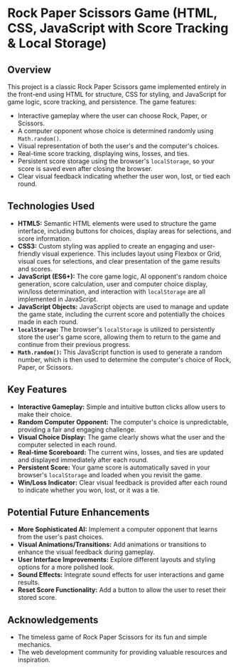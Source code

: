 # Rock Paper Scissors Game (HTML, CSS, JavaScript with Score Tracking & Local Storage)

## Overview

This project is a classic Rock Paper Scissors game implemented entirely in the front-end using HTML for structure, CSS for styling, and JavaScript for game logic, score tracking, and persistence. The game features:

* Interactive gameplay where the user can choose Rock, Paper, or Scissors.
* A computer opponent whose choice is determined randomly using `Math.random()`.
* Visual representation of both the user's and the computer's choices.
* Real-time score tracking, displaying wins, losses, and ties.
* Persistent score storage using the browser's `localStorage`, so your score is saved even after closing the browser.
* Clear visual feedback indicating whether the user won, lost, or tied each round.

## Technologies Used

* **HTML5:** Semantic HTML elements were used to structure the game interface, including buttons for choices, display areas for selections, and score information.
* **CSS3:** Custom styling was applied to create an engaging and user-friendly visual experience. This includes layout using Flexbox or Grid, visual cues for selections, and clear presentation of the game results and scores.
* **JavaScript (ES6+):** The core game logic, AI opponent's random choice generation, score calculation, user and computer choice display, win/loss determination, and interaction with `localStorage` are all implemented in JavaScript.
* **JavaScript Objects:** JavaScript objects are used to manage and update the game state, including the current score and potentially the choices made in each round.
* **`localStorage`:** The browser's `localStorage` is utilized to persistently store the user's game score, allowing them to return to the game and continue from their previous progress.
* **`Math.random()`:** This JavaScript function is used to generate a random number, which is then used to determine the computer's choice of Rock, Paper, or Scissors.

## Key Features

* **Interactive Gameplay:** Simple and intuitive button clicks allow users to make their choice.
* **Random Computer Opponent:** The computer's choice is unpredictable, providing a fair and engaging challenge.
* **Visual Choice Display:** The game clearly shows what the user and the computer selected in each round.
* **Real-time Scoreboard:** The current wins, losses, and ties are updated and displayed immediately after each round.
* **Persistent Score:** Your game score is automatically saved in your browser's `localStorage` and loaded when you revisit the game.
* **Win/Loss Indicator:** Clear visual feedback is provided after each round to indicate whether you won, lost, or it was a tie.



## Potential Future Enhancements

* **More Sophisticated AI:** Implement a computer opponent that learns from the user's past choices.
* **Visual Animations/Transitions:** Add animations or transitions to enhance the visual feedback during gameplay.
* **User Interface Improvements:** Explore different layouts and styling options for a more polished look.
* **Sound Effects:** Integrate sound effects for user interactions and game results.
* **Reset Score Functionality:** Add a button to allow the user to reset their stored score.


## Acknowledgements

* The timeless game of Rock Paper Scissors for its fun and simple mechanics.
* The web development community for providing valuable resources and inspiration.


